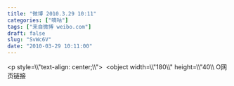 ```yaml
---
title: "微博 2010.3.29 10:11"
categories: ["嘀咕"]
tags: ["来自微博 weibo.com"]
draft: false
slug: "SvWc6V"
date: "2010-03-29 10:11:00"
---
```


<p>&lt;p style=\\"text-align: center;\\"&gt;&nbsp; &lt;object width=\\"180\\" height=\\"40\\ O网页链接 ​​​​</p>
